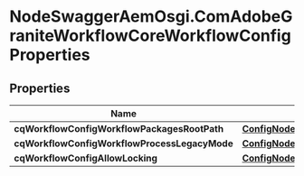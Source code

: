 # NodeSwaggerAemOsgi.ComAdobeGraniteWorkflowCoreWorkflowConfigProperties

## Properties

Name | Type | Description | Notes
------------ | ------------- | ------------- | -------------
**cqWorkflowConfigWorkflowPackagesRootPath** | [**ConfigNodePropertyArray**](ConfigNodePropertyArray.md) |  | [optional] 
**cqWorkflowConfigWorkflowProcessLegacyMode** | [**ConfigNodePropertyBoolean**](ConfigNodePropertyBoolean.md) |  | [optional] 
**cqWorkflowConfigAllowLocking** | [**ConfigNodePropertyBoolean**](ConfigNodePropertyBoolean.md) |  | [optional] 


